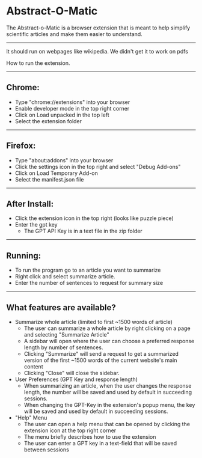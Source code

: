 # Abstract-O-Matic

The Abstract-o-Matic is a browser extension that is meant to help simplify scientific articles and make them easier to understand. 

---
It should run on webpages like wikipedia. We didn't get it to work on pdfs


How to run the extension.

---
## Chrome:
- Type "chrome://extensions" into your browser
- Enable developer mode in the top right corner
- Click on Load unpacked in the top left
- Select the extension folder

---
## Firefox:
- Type "about:addons" into your browser
- Click the settings icon in the top right and select "Debug Add-ons"
- Click on Load Temporary Add-on
- Select the manifest.json file

---
## After Install:
- Click the extension icon in the top right (looks like puzzle piece)
- Enter the gpt key
  - The GPT API Key is in a text file in the zip folder

---
## Running:
- To run the program go to an article you want to summarize
- Right click and select summarize article.
- Enter the number of sentences to request for summary size

---
## What features are available?
- Summarize whole article (limited to first ~1500 words of article)
  - The user can summarize a whole article by right clicking on a page and selecting "Summarize Article"
  - A sidebar will open where the user can choose a preferred response length by number of sentences.
  - Clicking "Summarize" will send a request to get a summarized version of the first ~1500 words of the current website's main content
  - Clicking "Close" will close the sidebar.
- User Preferences (GPT Key and response length)
  - When summarizing an article, when the user changes the response length, the number will be saved and used by default in succeeding sessions.
  - When changing the GPT-Key in the extension's popup menu, the key will be saved and used by default in succeeding sessions.
- "Help" Menu
  - The user can open a help menu that can be opened by clicking the extension icon at the top right corner
  - The menu briefly describes how to use the extension
  - The user can enter a GPT key in a text-field that will be saved between sessions